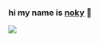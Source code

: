 ### **hi my name is [noky](https://github.com/nokyaya) 👋**

<img src="https://github-readme-stats.vercel.app/api?username=nokyaya&&show_icons=true&title_color=ffffff&icon_color=bb2acf&text_color=daf7dc&bg_color=151515">




